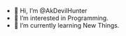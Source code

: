 - 👋 Hi, I’m @AkDevilHunter
- 👀 I’m interested in Programming.
- 🌱 I’m currently learning New Things.

<!---
AkDevilHunter/AkDevilHunter is a ✨ special ✨ repository because its `README.md` (this file) appears on your GitHub profile.
You can click the Preview link to take a look at your changes.
--->
